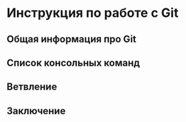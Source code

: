 # Инструкция по работе с Git
## Общая информация про Git
## Список консольных команд
## Ветвление
## Заключение